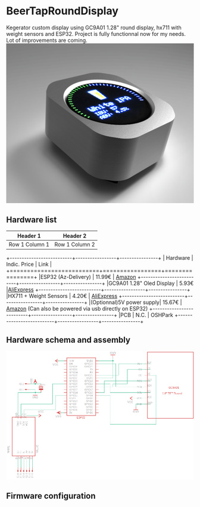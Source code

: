 # BeerTapRoundDisplay
Kegerator custom display using GC9A01 1.28" round display, hx711 with weight sensors and ESP32.
Project is fully functionnal now for my needs. Lot of improvements are coming.
![](https://github.com/smillier/BeerTapRoundDisplay/blob/master/doc/render1.png)
## Hardware list

<table>
<thead>
	<tr>
		<th>Header 1</th>
		<th>Header 2</th>
	</tr>
</thead>
<tbody>
	<tr>
		<td>Row 1 Column 1</td>
		<td>Row 1 Column 2</td>
	</tr>
</tbody>
</table>


+--------------------------+-----------------+----------------+
| Hardware                 | Indic. Price    | Link           |
+==========================+=================+================+
|ESP32 (Az-Delivery)       | 11.99€          | [Amazon](https://www.amazon.fr/gp/product/B071P98VTG/ref=ppx_yo_dt_b_search_asin_title?ie=UTF8&th=1)
+--------------------------+-----------------+----------------+
|GC9A01 1.28" Oled Display | 5.93€           |[AliExpress](https://www.aliexpress.com/item/1005004296043855.html?spm=a2g0o.order_list.0.0.5a9f1802KPwI7w)
+--------------------------+-----------------+----------------+
|HX711 + Weight Sensors    | 4.20€           | <a href="https://www.aliexpress.com/item/1005002176327047.html?spm=a2g0o.order_list.0.0.22171802zh8MgL" target="_blank">AliExpress</a>
+--------------------------+-----------------+----------------+
|(Optionnal)5V power supply| 15.67€          | <a href="https://www.amazon.fr/LED-Alimentation-15W-MeanWell-LPV-20-5/dp/B00MWQEMXG/ref=sr_1_57?crid=4FTTWEKA2H&keywords=5v+power+supply&qid=1656929563&sprefix=5V+po%2Caps%2C91&sr=8-57" target="_blank">Amazon</a> (Can also be powered via usb directly on ESP32)
+--------------------------+-----------------+----------------+
|PCB                       | N.C.            | OSHPark
+--------------------------+-----------------+----------------+


## Hardware schema and assembly
![](https://github.com/smillier/BeerTapRoundDisplay/blob/master/doc/schema.png)

## Firmware configuration